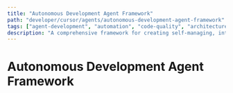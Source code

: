 ```yaml
---
title: "Autonomous Development Agent Framework"
path: "developer/cursor/agents/autonomous-development-agent-framework"
tags: ["agent-development", "automation", "code-quality", "architecture", "best-practices", "decision-engine", "quality-gates", "monitoring"]
description: "A comprehensive framework for creating self-managing, intelligent coding assistants that maintain high code quality and follow architectural best practices."
---
```


# Autonomous Development Agent Framework 
